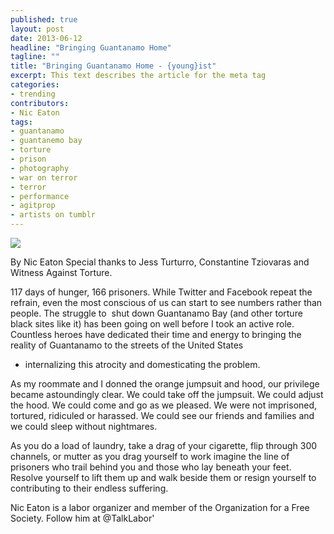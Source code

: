 ```yaml
---
published: true
layout: post
date: 2013-06-12
headline: "Bringing Guantanamo Home"
tagline: ""
title: "Bringing Guantanamo Home - {young}ist"
excerpt: This text describes the article for the meta tag
categories:
- trending
contributors:
- Nic Eaton
tags:
- guantanamo
- guantanemo bay
- torture
- prison
- photography
- war on terror
- terror
- performance
- agitprop
- artists on tumblr
---
```

<img src="/tumblr_files/tumblr_mob71hyn561sp5io1o1_1280.jpg"/>
<p>
  By Nic Eaton Special thanks to Jess Turturro, Constantine Tziovaras and Witness
  Against Torture.

  117 days of hunger, 166 prisoners. While Twitter and Facebook repeat the refrain,
  even the most conscious of us can start to see numbers rather than people. The struggle
  to  shut down Guantanamo Bay (and other torture black sites like it) has been going
  on well before I took an active role. Countless heroes have dedicated their time
  and energy to bringing the reality of Guantanamo to the streets of the United States
  - internalizing this atrocity and domesticating the problem.

  As my roommate and I donned the orange jumpsuit and hood, our privilege became astoundingly
  clear. We could take off the jumpsuit. We could adjust the hood. We could come and
  go as we pleased. We were not imprisoned, tortured, ridiculed or harassed. We could
  see our friends and families and we could sleep without nightmares.


  As you do a load of laundry, take a drag of your cigarette, flip through 300 channels,
  or mutter as you drag yourself to work imagine the line of prisoners who trail behind
  you and those who lay beneath your feet. Resolve yourself to lift them up and walk
  beside them or resign yourself to contributing to their endless suffering.

  Nic Eaton is a labor organizer and member of the Organization for a Free Society.
  Follow him at @TalkLabor'</p>

